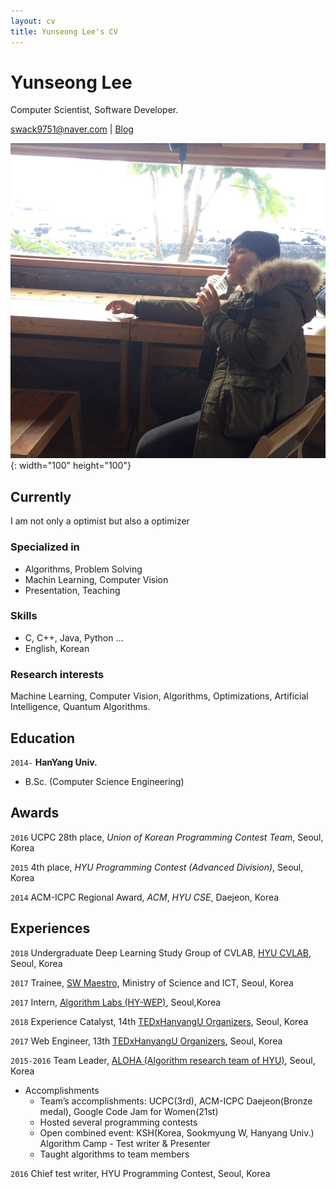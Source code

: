 ```yaml
---
layout: cv
title: Yunseong Lee's CV
---
```

# Yunseong Lee

Computer Scientist, Software Developer.

<div id="webaddress">
<a href="swack9751@naver.com">swack9751@naver.com</a>
| <a href="https://alohays.github.io/">Blog</a>
</div>

![me](./me.jpg){: width="100" height="100"}


## Currently

I am not only a optimist but also a optimizer

### Specialized in


- Algorithms, Problem Solving
- Machin Learning, Computer Vision
- Presentation, Teaching


### Skills


- C, C++, Java, Python ...
- English, Korean


### Research interests

Machine Learning, Computer Vision, Algorithms, Optimizations, Artificial Intelligence, Quantum Algorithms. 


## Education

`2014-`
__HanYang Univ.__

- B.Sc. (Computer Science Engineering) 


## Awards

`2016`
UCPC 28th place, *Union of Korean Programming Contest Team*, Seoul, Korea

`2015`
4th place, *HYU Programming Contest  (Advanced Division)*, Seoul, Korea

`2014`
ACM-ICPC Regional Award, *ACM*, *HYU CSE*, Daejeon, Korea


## Experiences

`2018`
Undergraduate Deep Learning Study Group of CVLAB, [HYU CVLAB](http://cvlab.hanyang.ac.kr/), Seoul, Korea

`2017`
Trainee, [SW  Maestro](swmaestro.kr/), Ministry of Science and ICT, Seoul, Korea

`2017`
Intern, [Algorithm Labs (HY-WEP)](https://www.algorithmlabs.co.kr/), Seoul,Korea

`2018`
Experience Catalyst, 14th [TEDxHanyangU Organizers](http://tedxhanyangu.org/), Seoul, Korea

`2017`
Web Engineer, 13th [TEDxHanyangU Organizers](http://tedxhanyangu.org/), Seoul, Korea

`2015-2016`
Team Leader, [ALOHA (Algorithm research team of HYU)](https://www.facebook.com/HYUALOHA/), Seoul, Korea

- Accomplishments
    - Team’s accomplishments: UCPC(3rd), ACM-ICPC Daejeon(Bronze medal), Google Code Jam for Women(21st)
    - Hosted several programming contests
    - Open combined event: KSH(Korea, Sookmyung W, Hanyang Univ.) Algorithm Camp - Test writer & Presenter
    - Taught algorithms to team members

`2016`
Chief test writer, HYU Programming Contest, Seoul, Korea



<!-- ### Footer

Last updated: Jun 2018 -->


